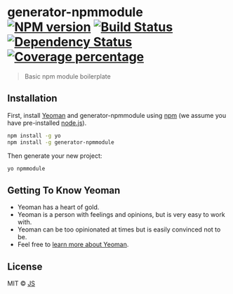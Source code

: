 # generator-npmmodule [![NPM version][npm-image]][npm-url] [![Build Status][travis-image]][travis-url] [![Dependency Status][daviddm-image]][daviddm-url] [![Coverage percentage][coveralls-image]][coveralls-url]
> Basic npm module boilerplate

## Installation

First, install [Yeoman](http://yeoman.io) and generator-npmmodule using [npm](https://www.npmjs.com/) (we assume you have pre-installed [node.js](https://nodejs.org/)).

```bash
npm install -g yo
npm install -g generator-npmmodule
```

Then generate your new project:

```bash
yo npmmodule
```

## Getting To Know Yeoman

 * Yeoman has a heart of gold.
 * Yeoman is a person with feelings and opinions, but is very easy to work with.
 * Yeoman can be too opinionated at times but is easily convinced not to be.
 * Feel free to [learn more about Yeoman](http://yeoman.io/).

## License

MIT © [JS](https://jsavalle.com)


[npm-image]: https://badge.fury.io/js/generator-npmmodule.svg
[npm-url]: https://npmjs.org/package/generator-npmmodule
[travis-image]: https://travis-ci.org/jsavalle/generator-npmmodule.svg?branch=master
[travis-url]: https://travis-ci.org/jsavalle/generator-npmmodule
[daviddm-image]: https://david-dm.org/jsavalle/generator-npmmodule.svg?theme=shields.io
[daviddm-url]: https://david-dm.org/jsavalle/generator-npmmodule
[coveralls-image]: https://coveralls.io/repos/jsavalle/generator-npmmodule/badge.svg
[coveralls-url]: https://coveralls.io/r/jsavalle/generator-npmmodule
